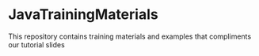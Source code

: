 # JavaTrainingMaterials
This repository contains training materials and examples that compliments our tutorial slides
